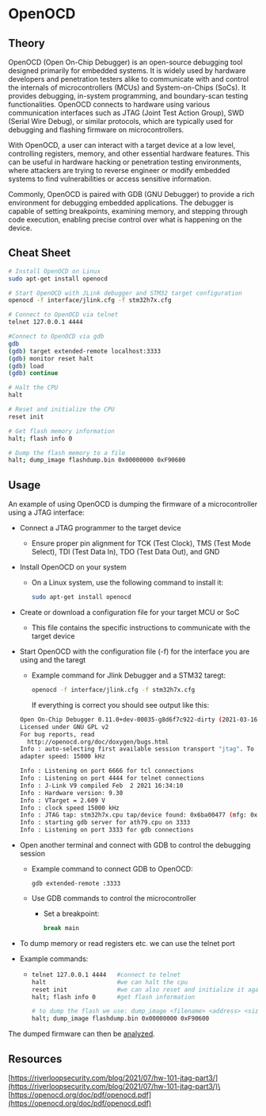 # OpenOCD

## **Theory**

OpenOCD (Open On-Chip Debugger) is an open-source debugging tool designed primarily for embedded systems. It is widely used by hardware developers and penetration testers alike to communicate with and control the internals of microcontrollers (MCUs) and System-on-Chips (SoCs). It provides debugging, in-system programming, and boundary-scan testing functionalities. OpenOCD connects to hardware using various communication interfaces such as JTAG (Joint Test Action Group), SWD (Serial Wire Debug), or similar protocols, which are typically used for debugging and flashing firmware on microcontrollers.

With OpenOCD, a user can interact with a target device at a low level, controlling registers, memory, and other essential hardware features. This can be useful in hardware hacking or penetration testing environments, where attackers are trying to reverse engineer or modify embedded systems to find vulnerabilities or access sensitive information.

Commonly, OpenOCD is paired with GDB (GNU Debugger) to provide a rich environment for debugging embedded applications. The debugger is capable of setting breakpoints, examining memory, and stepping through code execution, enabling precise control over what is happening on the device.

## **Cheat Sheet**

```bash
# Install OpenOCD on Linux
sudo apt-get install openocd

# Start OpenOCD with JLink debugger and STM32 target configuration
openocd -f interface/jlink.cfg -f stm32h7x.cfg

# Connect to OpenOCD via telnet
telnet 127.0.0.1 4444

#Connect to OpenOCD via gdb
gdb
(gdb) target extended-remote localhost:3333
(gdb) monitor reset halt
(gdb) load
(gdb) continue

# Halt the CPU
halt

# Reset and initialize the CPU
reset init

# Get flash memory information
halt; flash info 0

# Dump the flash memory to a file
halt; dump_image flashdump.bin 0x00000000 0xF90600
```

## **Usage**

An example of using OpenOCD is dumping the firmware of a microcontroller using a JTAG interface:

* Connect a JTAG programmer to the target device
  * Ensure proper pin alignment for TCK (Test Clock), TMS (Test Mode Select), TDI (Test Data In), TDO (Test Data Out), and GND
* Install OpenOCD on your system
  *   On a Linux system, use the following command to install it:

      ```bash
      sudo apt-get install openocd
      ```
* Create or download a configuration file for your target MCU or SoC
  * This file contains the specific instructions to communicate with the target device
*   Start OpenOCD with the configuration file (-f) for the interface you are using and the taregt

    *   Example command for Jlink Debugger and a STM32 taregt:

        ```bash
        openocd -f interface/jlink.cfg -f stm32h7x.cfg
        ```

        If everything is correct you should see output like this:

    ```bash
    Open On-Chip Debugger 0.11.0+dev-00035-g8d6f7c922-dirty (2021-03-16-19:11)
    Licensed under GNU GPL v2
    For bug reports, read
      http://openocd.org/doc/doxygen/bugs.html
    Info : auto-selecting first available session transport "jtag". To override use 'transport select <transport>'.
    adapter speed: 15000 kHz

    Info : Listening on port 6666 for tcl connections
    Info : Listening on port 4444 for telnet connections
    Info : J-Link V9 compiled Feb  2 2021 16:34:10
    Info : Hardware version: 9.30
    Info : VTarget = 2.609 V
    Info : clock speed 15000 kHz
    Info : JTAG tap: stm32h7x.cpu tap/device found: 0x6ba00477 (mfg: 0x23b (ARM Ltd.), part: 0xba00, ver: 0x6)
    Info : starting gdb server for ath79.cpu on 3333
    Info : Listening on port 3333 for gdb connections
    ```
* Open another terminal and connect with GDB to control the debugging session
  *   Example command to connect GDB to OpenOCD:

      ```
      gdb extended-remote :3333
      ```
  * Use GDB commands to control the microcontroller
    *   Set a breakpoint:

        ```kotlin
        break main
        ```
* To dump memory or read registers etc. we can use the telnet port
* Example commands:
  * ```bash
    telnet 127.0.0.1 4444   #connect to telnet
    halt                    #we can halt the cpu
    reset init              #we can also reset and initialize it again
    halt; flash info 0      #get flash information

    # to dump the flash we use: dump_image <filename> <address> <size>
    halt; dump_image flashdump.bin 0x00000000 0xF90600 
    ```

The dumped firmware can then be [analyzed](../../../analyze-firmware.md).

## Resources

[https://riverloopsecurity.com/blog/2021/07/hw-101-jtag-part3/](https://riverloopsecurity.com/blog/2021/07/hw-101-jtag-part3/)\
[https://openocd.org/doc/pdf/openocd.pdf](https://openocd.org/doc/pdf/openocd.pdf)
